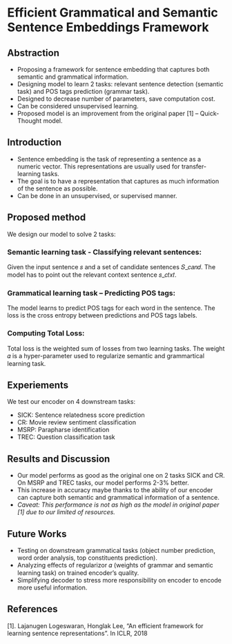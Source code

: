 # Efficient Grammatical and Semantic Sentence Embeddings Framework

## Abstraction
- Proposing a framework for sentence embedding that captures both semantic and grammatical information.
- Designing model to learn 2 tasks: relevant sentence detection (semantic task) and POS tags prediction (grammar task).
- Designed to decrease number of parameters, save computation cost.
- Can be considered unsupervised learning.
- Proposed model is an improvement from the original paper [1] – Quick-Thought model.

## Introduction
- Sentence embedding is the task of representing a sentence as a numeric vector. This representations are usually used for transfer-learning tasks.
- The goal is to have a representation that captures as much information of the sentence as possible.
- Can be done in an unsupervised, or supervised manner.

## Proposed method
We design our model to solve 2 tasks:

### Semantic learning task - Classifying relevant sentences:
Given the input sentence 𝑠 and a set of candidate sentences 𝑆_𝑐𝑎𝑛𝑑. The model has to point out the relevant context sentence 𝑠_𝑐𝑡𝑥𝑡. 

### Grammatical learning task – Predicting POS tags:
The model learns to predict POS tags for each word in the sentence. The loss is the cross entropy between predictions and POS tags labels.

### Computing Total Loss:
Total loss is the weighted sum of losses from two learning tasks. The weight 𝛼 is a hyper-parameter used to regularize semantic and grammartical learning task.

## Experiements
We test our encoder on 4 downstream tasks:
- SICK: Sentence relatedness score prediction
- CR: Movie review sentiment classification
- MSRP: Parapharse identification 
- TREC: Question classification task

## Results and Discussion
- Our model performs as good as the original one on 2 tasks SICK and CR. On MSRP and TREC tasks, our model performs 2-3% better. 
- This increase in accuracy maybe thanks to the ability of our encoder can capture both semantic and grammatical information of a sentence. 
- *Caveat: This performance is not  as high as the model in original paper [1] due to our limited of resources.*

## Future Works
- Testing on downstream grammatical tasks (object number prediction, word order analysis, top constituents prediction).
- Analyzing effects of regularizor 𝛼 (weights of grammar and semantic learning task) on trained encoder’s quality.
- Simplifying decoder to stress more responsibility on encoder to encode more useful information.

## References
[1]. Lajanugen Logeswaran, Honglak Lee, “An efficient framework for learning sentence representations”. In ICLR, 2018











